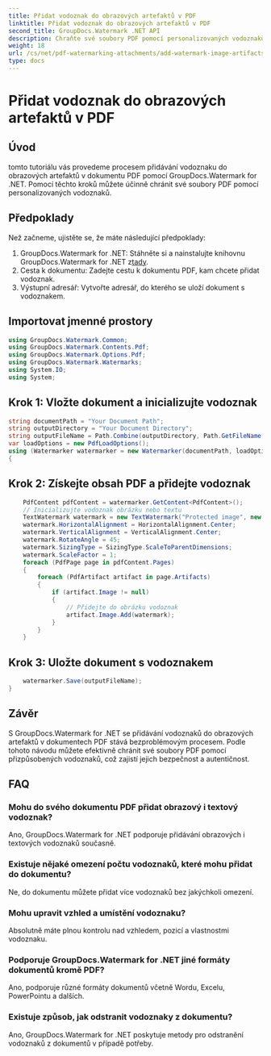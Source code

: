 ```yaml
---
title: Přidat vodoznak do obrazových artefaktů v PDF
linktitle: Přidat vodoznak do obrazových artefaktů v PDF
second_title: GroupDocs.Watermark .NET API
description: Chraňte své soubory PDF pomocí personalizovaných vodoznaků pomocí GroupDocs.Watermark for .NET. Snadno přidávejte textové nebo obrazové vodoznaky k obrazovým artefaktům v dokumentech PDF.
weight: 18
url: /cs/net/pdf-watermarking-attachments/add-watermark-image-artifacts-pdf/
type: docs
---
```

# Přidat vodoznak do obrazových artefaktů v PDF

## Úvod
tomto tutoriálu vás provedeme procesem přidávání vodoznaku do obrazových artefaktů v dokumentu PDF pomocí GroupDocs.Watermark for .NET. Pomocí těchto kroků můžete účinně chránit své soubory PDF pomocí personalizovaných vodoznaků.
## Předpoklady
Než začneme, ujistěte se, že máte následující předpoklady:
1.  GroupDocs.Watermark for .NET: Stáhněte si a nainstalujte knihovnu GroupDocs.Watermark for .NET z[tady](https://releases.groupdocs.com/Watermark/net/).
2. Cesta k dokumentu: Zadejte cestu k dokumentu PDF, kam chcete přidat vodoznak.
3. Výstupní adresář: Vytvořte adresář, do kterého se uloží dokument s vodoznakem.

## Importovat jmenné prostory
```csharp
using GroupDocs.Watermark.Common;
using GroupDocs.Watermark.Contents.Pdf;
using GroupDocs.Watermark.Options.Pdf;
using GroupDocs.Watermark.Watermarks;
using System.IO;
using System;
```
## Krok 1: Vložte dokument a inicializujte vodoznak
```csharp
string documentPath = "Your Document Path";
string outputDirectory = "Your Document Directory";
string outputFileName = Path.Combine(outputDirectory, Path.GetFileName(documentPath));
var loadOptions = new PdfLoadOptions();
using (Watermarker watermarker = new Watermarker(documentPath, loadOptions))
{
```
## Krok 2: Získejte obsah PDF a přidejte vodoznak
```csharp
	PdfContent pdfContent = watermarker.GetContent<PdfContent>();
	// Inicializujte vodoznak obrázku nebo textu
	TextWatermark watermark = new TextWatermark("Protected image", new Font("Arial", 8));
	watermark.HorizontalAlignment = HorizontalAlignment.Center;
	watermark.VerticalAlignment = VerticalAlignment.Center;
	watermark.RotateAngle = 45;
	watermark.SizingType = SizingType.ScaleToParentDimensions;
	watermark.ScaleFactor = 1;
	foreach (PdfPage page in pdfContent.Pages)
	{
		foreach (PdfArtifact artifact in page.Artifacts)
		{
			if (artifact.Image != null)
			{
				// Přidejte do obrázku vodoznak
				artifact.Image.Add(watermark);
			}
		}
	}
```
## Krok 3: Uložte dokument s vodoznakem
```csharp
	watermarker.Save(outputFileName);
}
```

## Závěr
S GroupDocs.Watermark for .NET se přidávání vodoznaků do obrazových artefaktů v dokumentech PDF stává bezproblémovým procesem. Podle tohoto návodu můžete efektivně chránit své soubory PDF pomocí přizpůsobených vodoznaků, což zajistí jejich bezpečnost a autentičnost.
## FAQ
### Mohu do svého dokumentu PDF přidat obrazový i textový vodoznak?
Ano, GroupDocs.Watermark for .NET podporuje přidávání obrazových i textových vodoznaků současně.
### Existuje nějaké omezení počtu vodoznaků, které mohu přidat do dokumentu?
Ne, do dokumentu můžete přidat více vodoznaků bez jakýchkoli omezení.
### Mohu upravit vzhled a umístění vodoznaku?
Absolutně máte plnou kontrolu nad vzhledem, pozicí a vlastnostmi vodoznaku.
### Podporuje GroupDocs.Watermark for .NET jiné formáty dokumentů kromě PDF?
Ano, podporuje různé formáty dokumentů včetně Wordu, Excelu, PowerPointu a dalších.
### Existuje způsob, jak odstranit vodoznaky z dokumentu?
Ano, GroupDocs.Watermark for .NET poskytuje metody pro odstranění vodoznaků z dokumentů v případě potřeby.